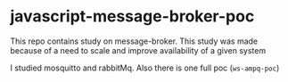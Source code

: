 # javascript-message-broker-poc
This repo contains study on message-broker. This study was made because of a need to scale and improve availability of a given system

I studied mosquitto and rabbitMq. Also there is one full poc (`ws-ampq-poc`)

